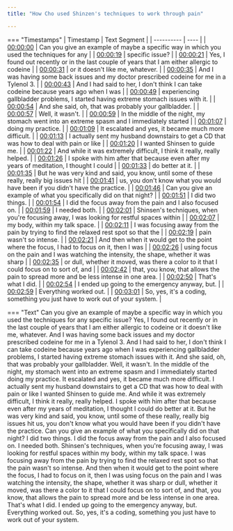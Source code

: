 ```yaml
---
title: "How Cho used Shinzen's techniques to work through pain"

---
```

=== "Timestamps"
    | Timestamp | Text Segment |
    | ---------- | ----  |
    | [00:00:00](https://www.youtube.com/watch?v=MBI3CRqiSAo&t=0) |  Can you give an example of maybe a specific way in which you used the techniques for any |
    | [00:00:19](https://www.youtube.com/watch?v=MBI3CRqiSAo&t=19) |  specific issue? |
    | [00:00:21](https://www.youtube.com/watch?v=MBI3CRqiSAo&t=21) |  Yes, I found out recently or in the last couple of years that I am either allergic to codeine |
    | [00:00:31](https://www.youtube.com/watch?v=MBI3CRqiSAo&t=31) |  or it doesn't like me, whatever. |
    | [00:00:35](https://www.youtube.com/watch?v=MBI3CRqiSAo&t=35) |  And I was having some back issues and my doctor prescribed codeine for me in a Tylenol 3. |
    | [00:00:43](https://www.youtube.com/watch?v=MBI3CRqiSAo&t=43) |  And I had said to her, I don't think I can take codeine because years ago when I was |
    | [00:00:49](https://www.youtube.com/watch?v=MBI3CRqiSAo&t=49) |  experiencing gallbladder problems, I started having extreme stomach issues with it. |
    | [00:00:54](https://www.youtube.com/watch?v=MBI3CRqiSAo&t=54) |  And she said, oh, that was probably your gallbladder. |
    | [00:00:57](https://www.youtube.com/watch?v=MBI3CRqiSAo&t=57) |  Well, it wasn't. |
    | [00:00:59](https://www.youtube.com/watch?v=MBI3CRqiSAo&t=59) |  In the middle of the night, my stomach went into an extreme spasm and I immediately started |
    | [00:01:07](https://www.youtube.com/watch?v=MBI3CRqiSAo&t=67) |  doing my practice. |
    | [00:01:09](https://www.youtube.com/watch?v=MBI3CRqiSAo&t=69) |  It escalated and yes, it became much more difficult. |
    | [00:01:13](https://www.youtube.com/watch?v=MBI3CRqiSAo&t=73) |  I actually sent my husband downstairs to get a CD that was how to deal with pain or like |
    | [00:01:20](https://www.youtube.com/watch?v=MBI3CRqiSAo&t=80) |  I wanted Shinsen to guide me. |
    | [00:01:22](https://www.youtube.com/watch?v=MBI3CRqiSAo&t=82) |  And while it was extremely difficult, I think it really, really helped. |
    | [00:01:26](https://www.youtube.com/watch?v=MBI3CRqiSAo&t=86) |  I spoke with him after that because even after my years of meditation, I thought I could |
    | [00:01:33](https://www.youtube.com/watch?v=MBI3CRqiSAo&t=93) |  do better at it. |
    | [00:01:35](https://www.youtube.com/watch?v=MBI3CRqiSAo&t=95) |  But he was very kind and said, you know, until some of these really, really big issues hit |
    | [00:01:41](https://www.youtube.com/watch?v=MBI3CRqiSAo&t=101) |  us, you don't know what you would have been if you didn't have the practice. |
    | [00:01:46](https://www.youtube.com/watch?v=MBI3CRqiSAo&t=106) |  Can you give an example of what you specifically did on that night? |
    | [00:01:51](https://www.youtube.com/watch?v=MBI3CRqiSAo&t=111) |  I did two things. |
    | [00:01:54](https://www.youtube.com/watch?v=MBI3CRqiSAo&t=114) |  I did the focus away from the pain and I also focused on. |
    | [00:01:59](https://www.youtube.com/watch?v=MBI3CRqiSAo&t=119) |  I needed both. |
    | [00:02:01](https://www.youtube.com/watch?v=MBI3CRqiSAo&t=121) |  Shinsen's techniques, when you're focusing away, I was looking for restful spaces within |
    | [00:02:07](https://www.youtube.com/watch?v=MBI3CRqiSAo&t=127) |  my body, within my talk space. |
    | [00:02:11](https://www.youtube.com/watch?v=MBI3CRqiSAo&t=131) |  I was focusing away from the pain by trying to find the relaxed rest spot so that the |
    | [00:02:19](https://www.youtube.com/watch?v=MBI3CRqiSAo&t=139) |  pain wasn't so intense. |
    | [00:02:21](https://www.youtube.com/watch?v=MBI3CRqiSAo&t=141) |  And then when it would get to the point where the focus, I had to focus on it, then I was |
    | [00:02:26](https://www.youtube.com/watch?v=MBI3CRqiSAo&t=146) |  using focus on the pain and I was watching the intensity, the shape, whether it was sharp |
    | [00:02:35](https://www.youtube.com/watch?v=MBI3CRqiSAo&t=155) |  or dull, whether it moved, was there a color to it that I could focus on to sort of, and |
    | [00:02:42](https://www.youtube.com/watch?v=MBI3CRqiSAo&t=162) |  that, you know, that allows the pain to spread more and be less intense in one area. |
    | [00:02:50](https://www.youtube.com/watch?v=MBI3CRqiSAo&t=170) |  That's what I did. |
    | [00:02:54](https://www.youtube.com/watch?v=MBI3CRqiSAo&t=174) |  I ended up going to the emergency anyway, but. |
    | [00:02:59](https://www.youtube.com/watch?v=MBI3CRqiSAo&t=179) |  Everything worked out. |
    | [00:03:01](https://www.youtube.com/watch?v=MBI3CRqiSAo&t=181) |  So, yes, it's a coding, something you just have to work out of your system. |

=== "Text"
     Can you give an example of maybe a specific way in which you used the techniques for any specific issue? Yes, I found out recently or in the last couple of years that I am either allergic to codeine or it doesn't like me, whatever. And I was having some back issues and my doctor prescribed codeine for me in a Tylenol 3. And I had said to her, I don't think I can take codeine because years ago when I was experiencing gallbladder problems, I started having extreme stomach issues with it. And she said, oh, that was probably your gallbladder. Well, it wasn't. In the middle of the night, my stomach went into an extreme spasm and I immediately started doing my practice. It escalated and yes, it became much more difficult. I actually sent my husband downstairs to get a CD that was how to deal with pain or like I wanted Shinsen to guide me. And while it was extremely difficult, I think it really, really helped. I spoke with him after that because even after my years of meditation, I thought I could do better at it. But he was very kind and said, you know, until some of these really, really big issues hit us, you don't know what you would have been if you didn't have the practice. Can you give an example of what you specifically did on that night? I did two things. I did the focus away from the pain and I also focused on. I needed both. Shinsen's techniques, when you're focusing away, I was looking for restful spaces within my body, within my talk space. I was focusing away from the pain by trying to find the relaxed rest spot so that the pain wasn't so intense. And then when it would get to the point where the focus, I had to focus on it, then I was using focus on the pain and I was watching the intensity, the shape, whether it was sharp or dull, whether it moved, was there a color to it that I could focus on to sort of, and that, you know, that allows the pain to spread more and be less intense in one area. That's what I did. I ended up going to the emergency anyway, but. Everything worked out. So, yes, it's a coding, something you just have to work out of your system.